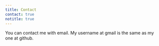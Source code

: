 ```yaml
---
title: Contact
contact: true
notitle: true
---
```


You can contact me with email. My username at gmail is the same as my one at github.
